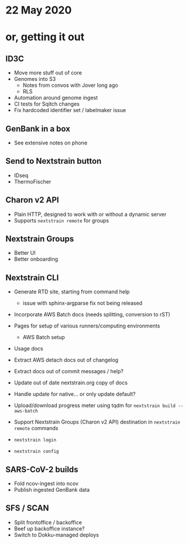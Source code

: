 # 22 May 2020
# or, getting it out

## ID3C

  * Move more stuff out of core
  * Genomes into S3
    - Notes from convos with Jover long ago
    - RLS
  * Automation around genome ingest
  * CI tests for Sqitch changes
  * Fix hardcoded identifier set / labelmaker issue

## GenBank in a box

  * See extensive notes on phone

## Send to Nextstrain button

  * IDseq
  * ThermoFischer

## Charon v2 API

  * Plain HTTP, designed to work with or without a dynamic server
  * Supports `nextstrain remote` for groups

## Nextstrain Groups

  * Better UI
  * Better onboarding

## Nextstrain CLI

  - Generate RTD site, starting from command help
    - issue with sphinx-argparse fix not being released
  - Incorporate AWS Batch docs (needs splitting, conversion to rST)
  - Pages for setup of various runners/computing environments
    - AWS Batch setup
  - Usage docs
  - Extract AWS detach docs out of changelog
  - Extract docs out of commit messages / help?
  - Update out of date nextstrain.org copy of docs

  - Handle update for native... or only update default?

  - Upload/download progress meter using tqdm for `nextstrain build --aws-batch`
  - Support Nextstrain Groups (Charon v2 API) destination in `nextstrain remote` commands
  - `nextstrain login`
  - `nextstrain config`

## SARS-CoV-2 builds

  * Fold ncov-ingest into ncov
  * Publish ingested GenBank data

## SFS / SCAN

  * Split frontoffice / backoffice
  * Beef up backoffice instance?
  * Switch to Dokku-managed deploys

